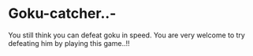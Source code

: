 # Goku-catcher..-

You still think you can defeat goku in speed.
You are very welcome to try defeating him by playing this game..!!
